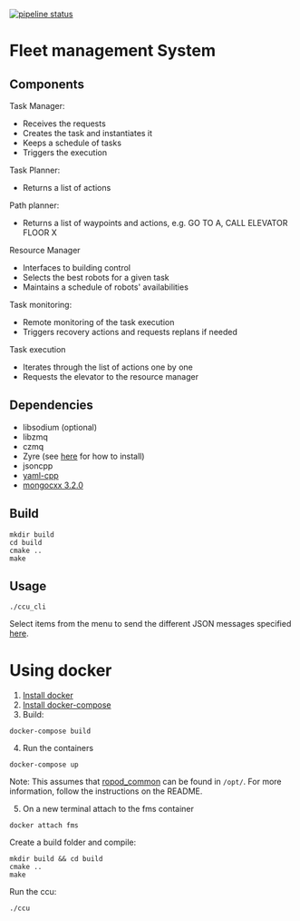 [![pipeline status](https://git.ropod.org/ropod/ccu/fleet-management/badges/master/pipeline.svg)](https://git.ropod.org/ropod/ccu/fleet-management/commits/master)

# Fleet management System

## Components

Task Manager:
- Receives the requests
- Creates the task and instantiates it
- Keeps a schedule of tasks
- Triggers the execution

Task Planner:
- Returns a list of actions

Path planner:
- Returns a list of waypoints and actions, e.g. GO TO A, CALL ELEVATOR FLOOR X

Resource Manager
- Interfaces to building control
- Selects the best robots for a given task
- Maintains a schedule of robots' availabilities

Task monitoring:
- Remote monitoring of the task execution
- Triggers recovery actions and requests replans if needed

Task execution
- Iterates through the list of actions one by one
- Requests the elevator to the resource manager


## Dependencies
* libsodium (optional)
* libzmq
* czmq
* Zyre (see [here](https://git.ropod.org/ropod/communication/ropod_com_mediator/blob/master/doc/ropod_dependencies.md) for how to install)
* jsoncpp
* [yaml-cpp](https://github.com/jbeder/yaml-cpp)
* [mongocxx 3.2.0](https://github.com/mongodb/mongo-cxx-driver)

## Build

```
mkdir build
cd build
cmake ..
make
```

## Usage

```
./ccu_cli
```

Select items from the menu to send the different JSON messages specified [here](https://git.ropod.org/ropod/communication/ropod_com_mediator/blob/master/doc/ropod_msgs.md).



# Using docker

1. [Install docker](https://docs.docker.com/install/linux/docker-ce/ubuntu/)
2. [Install docker-compose](https://docs.docker.com/compose/install/)
3. Build:

  ```
  docker-compose build
  ```

4. Run the containers

  ```
  docker-compose up
  ```

Note: This assumes that [ropod_common](https://git.ropod.org/ropod/ropod_common) can be found in `/opt/`. For more information, follow the instructions on the README.

5. On a new terminal attach to the fms container
  ```
  docker attach fms
  ```

  Create a build folder and compile:

  ```
  mkdir build && cd build
  cmake ..
  make
  ```

  Run the ccu:

  ```
  ./ccu
  ```
